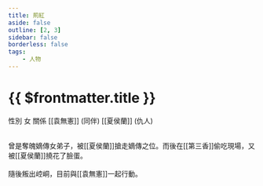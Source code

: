 ```yaml
---
title: 荊紅
aside: false
outline: [2, 3]
sidebar: false
borderless: false
tags:
    - 人物
---
```


# {{ $frontmatter.title }}

<ChTabs position="bottom">
	<ChTab title="荊紅">
		<Ch src='/images/characters/special824/normal.png' position='right'/>
		<ChName nameZh='荊紅' nameEn='Jing Hong' position='right' />
		<ChTable>
			<ChTr>
				<ChTd isTitle=true>
					性別
				</ChTd>
				<ChTd>
					女
				</ChTd>
			</ChTr>
			<ChTr>
				<ChTd isTitle=true position='center'>
					關係
				</ChTd>
			</ChTr>
			<ChTr>
				<ChTd position='center'>
					[[袁無憲]] (同伴)
				</ChTd>
			</ChTr>
			<ChTr>
				<ChTd position='center'>
					[[夏侯蘭]] (仇人)
				</ChTd>
			</ChTr>
		</ChTable>
	</ChTab>
</ChTabs>
<br><br>

曾是奪魄嫡傳女弟子，被[[夏侯蘭]]搶走嫡傳之位。而後在[[第三香]]偷吃現場，又被[[夏侯蘭]]撓花了臉蛋。
<br><br>
隨後叛出崆峒，目前與[[袁無憲]]一起行動。
